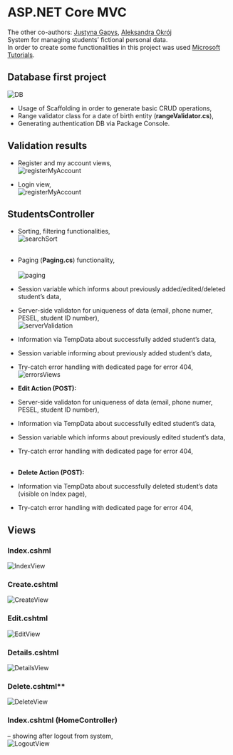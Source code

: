 # ASP.NET Core MVC
The other co-authors: [Justyna Gapys](https://github.com/justynagapys), [Aleksandra Okrój](https://github.com/aleksandraokroj)<br />
System for managing students’ fictional personal data.<br />
In order to create some functionalities in this project was used [Microsoft Tutorials](https://docs.microsoft.com/pl-pl/aspnet/mvc/overview/getting-started/getting-started-with-ef-using-mvc/sorting-filtering-and-paging-with-the-entity-framework-in-an-asp-net-mvc-application).<br />

## Database first project <br />
![DB](https://github.com/KarolinaLewinska/ASP.NET_MVC_Core_App/blob/master/ReadmeImages/Db.PNG)<br />
- Usage of Scaffolding in order to generate basic CRUD operations, <br />
- Range validator class for a date of birth entity (**rangeValidator.cs**),<br />
- Generating authentication DB via Package Console.<br />

## Validation results<br />
- Register and my account views,<br />
![registerMyAccount](https://github.com/KarolinaLewinska/ASP.NET_MVC_Core_App/blob/master/ReadmeImages/authViews.PNG)<br />

- Login view,<br />
![registerMyAccount](https://github.com/KarolinaLewinska/ASP.NET_MVC_Core_App/blob/master/ReadmeImages/loginViews.PNG)<br />

## StudentsController<br />
- Sorting, filtering functionalities,<br />
![searchSort](https://github.com/KarolinaLewinska/ASP.NET_MVC_Core_App/blob/master/ReadmeImages/searchView.PNG)<br /><br />

- Paging (**Paging.cs**) functionality,<br /><br />
![paging](https://github.com/KarolinaLewinska/ASP.NET_MVC_Core_App/blob/master/ReadmeImages/pagingView.PNG)<br />
- Session variable which informs about previously added/edited/deleted student’s data,<br />
- Server-side validaton for uniqueness of data (email, phone numer, PESEL, student ID number),<br />
![serverValidation](https://github.com/KarolinaLewinska/ASP.NET_MVC_Core_App/blob/master/ReadmeImages/serverValidation.PNG)<br />
- Information via TempData about successfully added student’s data,<br />
- Session variable informing about previously added student’s data,<br />
- Try-catch error handling with dedicated page for error 404,<br />
![errorsViews](https://github.com/KarolinaLewinska/ASP.NET_MVC_Core_App/blob/master/ReadmeImages/errorView.PNG)<br />

- **Edit Action (POST):**<br />
- Server-side validaton for uniqueness of data (email, phone numer, PESEL, student ID number),<br />
- Information via TempData about successfully edited student’s data,<br />
- Session variable which informs about previously edited student’s data,<br />
- Try-catch error handling with dedicated page for error 404,<br /><br />


- **Delete Action (POST):**<br />
- Information via TempData about successfully deleted student’s data (visible on Index page),<br />
- Try-catch error handling with dedicated page for error 404,<br />

## Views<br />
### Index.cshml<br />
![IndexView](https://github.com/KarolinaLewinska/ASP.NET_MVC_Core_App/blob/master/ReadmeImages/IndexView.PNG)<br />

### Create.cshtml<br />
![CreateView](https://github.com/KarolinaLewinska/ASP.NET_MVC_Core_App/blob/master/ReadmeImages/CreateView.PNG)<br />

### Edit.cshtml<br />
![EditView](https://github.com/KarolinaLewinska/ASP.NET_MVC_Core_App/blob/master/ReadmeImages/EditView.PNG)<br />

### Details.cshtml
![DetailsView](https://github.com/KarolinaLewinska/ASP.NET_MVC_Core_App/blob/master/ReadmeImages/DetailsView.PNG)<br />

### Delete.cshtml**<br />
![DeleteView](https://github.com/KarolinaLewinska/ASP.NET_MVC_Core_App/blob/master/ReadmeImages/DeleteView.PNG)<br />

### Index.cshtml (HomeController) 
– showing after logout from system,<br />
![LogoutView](https://github.com/KarolinaLewinska/ASP.NET_MVC_Core_App/blob/master/ReadmeImages/logoutPage.PNG)<br />
